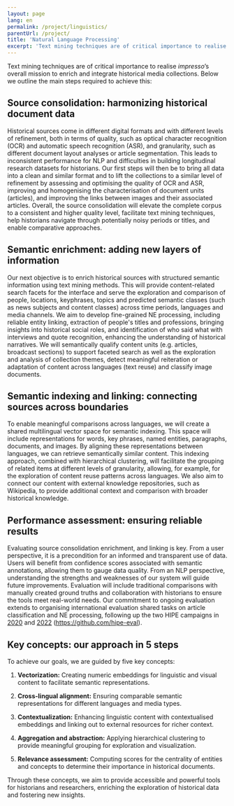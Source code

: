 ```yaml
---
layout: page
lang: en
permalink: /project/linguistics/
parentUrl: /project/
title: 'Natural Language Processing'
excerpt: 'Text mining techniques are of critical importance to realise impresso’s overall mission to enrich and integrate historical media collections.'
---
```


Text mining techniques are of critical importance to realise *impresso*’s overall mission to enrich and integrate historical media collections. Below we outline the main steps required to achieve this:

<!-- more -->

## Source consolidation: harmonizing historical document data

Historical sources come in different digital formats and with different levels of refinement, both in terms of quality, such as optical character recognition (OCR) and automatic speech recognition (ASR), and granularity, such as different document layout analyses or article segmentation. This leads to inconsistent performance for NLP and difficulties in building longitudinal research datasets for historians. Our first steps will then be to bring all data into a clean and similar format and to lift the collections to a similar level of refinement by assessing and optimising the quality of OCR and ASR, improving and homogenising the characterisation of document units (articles), and improving the links between images and their associated articles. Overall, the source consolidation will elevate the complete corpus to a consistent and higher quality level, facilitate text mining techniques, help historians navigate through potentially noisy periods or titles, and enable comparative approaches.

## Semantic enrichment: adding new layers of information

Our next objective is to enrich historical sources with structured semantic information using text mining methods. This will provide content-related search facets for the interface and serve the exploration and comparison of people, locations, keyphrases, topics and predicted semantic classes (such as news subjects and content classes) across time periods, languages and media channels. We aim to develop fine-grained NE processing, including reliable entity linking, extraction of people's titles and professions, bringing insights into historical social roles, and identification of who said what with interviews and quote recognition, enhancing the understanding of historical narratives. We will semantically qualify content units (e.g. articles, broadcast sections) to support faceted search as well as the exploration and analysis of collection themes, detect meaningful reiteration or adaptation of content across languages (text reuse) and classify image documents.

## Semantic indexing and linking: connecting sources across boundaries

To enable meaningful comparisons across languages, we will create a shared multilingual vector space for semantic indexing. This space will include representations for words, key phrases, named entities, paragraphs, documents, and images. By aligning these representations between languages, we can retrieve semantically similar content. This indexing approach, combined with hierarchical clustering, will facilitate the grouping of related items at different levels of granularity, allowing, for example, for the exploration of content reuse patterns across languages. We also aim to connect our content with external knowledge repositories, such as Wikipedia, to provide additional context and comparison with broader historical knowledge.

## Performance assessment: ensuring reliable results

Evaluating source consolidation enrichment, and linking is key. From a user perspective, it is a precondition for an informed and transparent use of data. Users will benefit from confidence scores associated with semantic annotations, allowing them to gauge data quality. From an NLP perspective, understanding the strengths and weaknesses of our system will guide future improvements. Evaluation will include traditional comparisons with manually created ground truths and collaboration with historians to ensure the tools meet real-world needs. Our commitment to ongoing evaluation extends to organising international evaluation shared tasks on article classification and NE processing, following up the two HIPE campaigns in [2020](https://impresso.github.io/CLEF-HIPE-2020/) and [2022](https://hipe-eval.github.io/HIPE-2022/) (https://github.com/hipe-eval).  

## Key concepts: our approach in 5 steps

To achieve our goals, we are guided by five key concepts:

   1. **Vectorization:** Creating numeric embeddings for linguistic and visual content to facilitate semantic representations.

   2. **Cross-lingual alignment:** Ensuring comparable semantic representations for different languages and media types.

   3. **Contextualization:** Enhancing linguistic content with contextualised embeddings and linking out to external resources for richer context.

   4. **Aggregation and abstraction:** Applying hierarchical clustering to provide meaningful grouping for exploration and visualization.

   5. **Relevance assessment:** Computing scores for the centrality of entities and concepts to determine their importance in historical documents.

Through these concepts, we aim to provide accessible and powerful tools for historians and researchers, enriching the exploration of historical data and fostering new insights.
